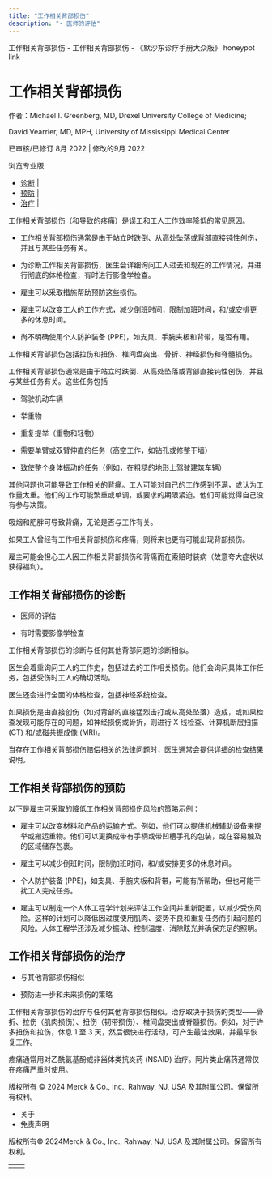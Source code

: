 ```yaml
---
title: "工作相关背部损伤"
description: "- 医师的评估"
---
```


﻿工作相关背部损伤 \- 工作相关背部损伤 \- 《默沙东诊疗手册大众版》 honeypot link

# 工作相关背部损伤

作者：Michael I. Greenberg, MD, Drexel University College of Medicine;

David Vearrier, MD, MPH, University of Mississippi Medical Center

已审核/已修订 8月 2022 \| 修改的9月 2022

浏览专业版

- [诊断](#诊断_v69543185_zh) \|
- [预防](#预防_v69543200_zh) \|
- [治疗](#治疗_v69543213_zh) \|

工作相关背部损伤（和导致的疼痛）是误工和工人工作效率降低的常见原因。

- 工作相关背部损伤通常是由于站立时跌倒、从高处坠落或背部直接钝性创伤，并且与某些任务有关。

- 为诊断工作相关背部损伤，医生会详细询问工人过去和现在的工作情况，并进行彻底的体格检查，有时进行影像学检查。

- 雇主可以采取措施帮助预防这些损伤。

- 雇主可以改变工人的工作方式，减少倒班时间，限制加班时间，和/或安排更多的休息时间。

- 尚不明确使用个人防护装备 (PPE)，如支具、手腕夹板和背带，是否有用。


工作相关背部损伤包括拉伤和扭伤、椎间盘突出、骨折、神经损伤和脊髓损伤。

工作相关背部损伤通常是由于站立时跌倒、从高处坠落或背部直接钝性创伤，并且与某些任务有关。这些任务包括

- 驾驶机动车辆

- 举重物

- 重复提举（重物和轻物）

- 需要单臂或双臂伸直的任务（高空工作，如钻孔或修整干墙）

- 致使整个身体振动的任务（例如，在粗糙的地形上驾驶建筑车辆）


其他问题也可能导致工作相关的背痛。工人可能对自己的工作感到不满，或认为工作量太重。他们的工作可能繁重或单调，或要求的期限紧迫。他们可能觉得自己没有参与决策。

吸烟和肥胖可导致背痛，无论是否与工作有关。

如果工人曾经有工作相关背部损伤和疼痛，则将来也更有可能出现背部损伤。

雇主可能会担心工人因工作相关背部损伤和背痛而在索赔时装病（故意夸大症状以获得福利）。

## 工作相关背部损伤的诊断

- 医师的评估

- 有时需要影像学检查


工作相关背部损伤的诊断与任何其他背部问题的诊断相似。

医生会着重询问工人的工作史，包括过去的工作相关损伤。他们会询问具体工作任务，包括受伤时工人的确切活动。

医生还会进行全面的体格检查，包括神经系统检查。

如果损伤是由直接创伤（如对背部的直接猛烈击打或从高处坠落）造成，或如果检查发现可能存在的问题，如神经损伤或骨折，则进行 X 线检查、计算机断层扫描 (CT) 和/或磁共振成像 (MRI)。

当存在工作相关背部损伤赔偿相关的法律问题时，医生通常会提供详细的检查结果说明。

## 工作相关背部损伤的预防

以下是雇主可采取的降低工作相关背部损伤风险的策略示例：

- 雇主可以改变材料和产品的运输方式。例如，他们可以提供机械辅助设备来提举或搬运重物。他们可以更换成带有手柄或带凹槽手孔的包装，或在容易触及的区域储存包裹。

- 雇主可以减少倒班时间，限制加班时间，和/或安排更多的休息时间。

- 个人防护装备 (PPE)，如支具、手腕夹板和背带，可能有所帮助，但也可能干扰工人完成任务。

- 雇主可以制定一个人体工程学计划来评估工作空间并重新配置，以减少受伤风险。这样的计划可以降低因过度使用肌肉、姿势不良和重复任务而引起问题的风险。人体工程学还涉及减少振动、控制温度、消除眩光并确保充足的照明。


## 工作相关背部损伤的治疗

- 与其他背部损伤相似

- 预防进一步和未来损伤的策略


工作相关背部损伤的治疗与任何其他背部损伤相似。治疗取决于损伤的类型——骨折、拉伤（肌肉损伤）、扭伤（韧带损伤）、椎间盘突出或脊髓损伤。例如，对于许多扭伤和拉伤，休息 1 至 3 天，然后很快进行活动，可产生最佳效果，并最早恢复工作。

疼痛通常用对乙酰氨基酚或非甾体类抗炎药 (NSAID) 治疗。阿片类止痛药通常仅在疼痛严重时使用。



版权所有 © 2024
Merck & Co., Inc., Rahway, NJ, USA 及其附属公司。保留所有权利。

- 关于
- 免责声明

版权所有© 2024Merck & Co., Inc., Rahway, NJ, USA 及其附属公司。保留所有权利。

|     |     |
| --- | --- |
|  |  |